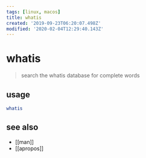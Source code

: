 ```yaml
---
tags: [linux, macos]
title: whatis
created: '2019-09-23T06:20:07.498Z'
modified: '2020-02-04T12:29:40.143Z'
---
```


# whatis

> search the whatis database for complete words

## usage

```sh
whatis
```

## see also

- [[man]]
- [[apropos]]
